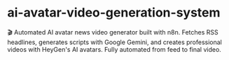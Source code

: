 # ai-avatar-video-generation-system
🎬 Automated AI avatar news video generator built with n8n. Fetches RSS headlines, generates scripts with Google Gemini, and creates professional videos with HeyGen's AI avatars. Fully automated from feed to final video.
